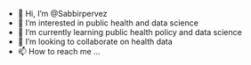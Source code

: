 - 👋 Hi, I’m @Sabbirpervez
- 👀 I’m interested in public health and data science
- 🌱 I’m currently learning public health policy and data science
- 💞️ I’m looking to collaborate on health data
- 📫 How to reach me ...

<!---
Sabbirpervez/Sabbirpervez is a ✨ special ✨ repository because its `README.md` (this file) appears on your GitHub profile.
You can click the Preview link to take a look at your changes.
--->
